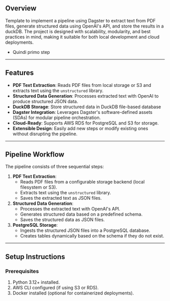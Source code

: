 ## **Overview**

Template to implement a pipeline using Dagster to extract text from PDF files, generate structured data using OpenAI's API, and store the results in a duckDB. The project is designed with scalability, modularity, and best practices in mind, making it suitable for both local development and cloud deployments.

- Quindi primo step


---

## **Features**

- **PDF Text Extraction**: Reads PDF files from local storage or S3 and extracts text using the `unstructured` library.
- **Structured Data Generation**: Processes extracted text with OpenAI to produce structured JSON data.
- **DuckDB Storage**: Store structured data in DuckDB file-based database
- **Dagster Integration**: Leverages Dagster's software-defined assets (SDAs) for modular pipeline orchestration.
- **Cloud-Ready**: Supports AWS RDS for PostgreSQL and S3 for storage.
- **Extensible Design**: Easily add new steps or modify existing ones without disrupting the pipeline.

---

## **Pipeline Workflow**

The pipeline consists of three sequential steps:

1. **PDF Text Extraction**:
    - Reads PDF files from a configurable storage backend (local filesystem or S3).
    - Extracts text using the `unstructured` library.
    - Saves the extracted text as JSON files.
2. **Structured Data Generation**:
    - Processes the extracted text with OpenAI's API.
    - Generates structured data based on a predefined schema.
    - Saves the structured data as JSON files.
3. **PostgreSQL Storage**:
    - Ingests the structured JSON files into a PostgreSQL database.
    - Creates tables dynamically based on the schema if they do not exist.

---

## **Setup Instructions**

### Prerequisites

1. Python 3.12+ installed.
3. AWS CLI configured (if using S3 or RDS).
4. Docker installed (optional for containerized deployments).
